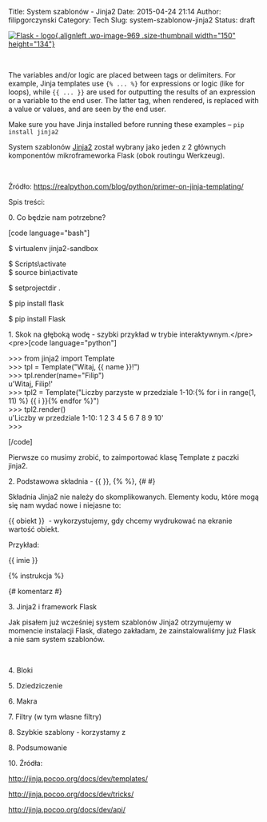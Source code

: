 Title: System szablonów - Jinja2
Date: 2015-04-24 21:14
Author: filipgorczynski
Category: Tech
Slug: system-szablonow-jinja2
Status: draft

[![Flask - logo](https://filipgorczynski.files.wordpress.com/2015/04/flask.png?w=150){.alignleft .wp-image-969 .size-thumbnail width="150" height="134"}](https://filipgorczynski.files.wordpress.com/2015/04/flask.png)

 

The variables and/or logic are placed between tags or delimiters. For example, Jinja templates use `{% ... %}` for expressions or logic (like for loops), while `{{ ... }}` are used for outputting the results of an expression or a variable to the end user. The latter tag, when rendered, is replaced with a value or values, and are seen by the end user.

Make sure you have Jinja installed before running these examples – `pip install jinja2`

System szablonów [Jinja2](http://jinja.pocoo.org/docs/dev/) został wybrany jako jeden z 2 głównych komponentów mikroframeworka Flask (obok routingu Werkzeug).

 

Źródło: https://realpython.com/blog/python/primer-on-jinja-templating/

Spis treści:

0\. Co będzie nam potrzebne?

\[code language="bash"\]

\$ virtualenv jinja2-sandbox

\$ Scripts\\activate  
\$ source bin\\activate

\$ setprojectdir .

\$ pip install flask

\$ pip install Flask

1\. Skok na głęboką wodę - szybki przykład w trybie interaktywnym.\</pre\>  
\<pre\>\[code language="python"\]

\>\>\> from jinja2 import Template  
\>\>\> tpl = Template("Witaj, {{ name }}!")  
\>\>\> tpl.render(name="Filip")  
u'Witaj, Filip!'  
\>\>\> tpl2 = Template("Liczby parzyste w przedziale 1-10:{% for i in range(1, 11) %} {{ i }}{% endfor %}")  
\>\>\> tpl2.render()  
u'Liczby w przedziale 1-10: 1 2 3 4 5 6 7 8 9 10'  
\>\>\>

\[/code\]

Pierwsze co musimy zrobić, to zaimportować klasę Template z paczki jinja2.

2\. Podstawowa składnia - {{ }}, {% %}, {\# \#}

Składnia Jinja2 nie należy do skomplikowanych. Elementy kodu, które mogą się nam wydać nowe i niejasne to:

{{ obiekt }}  - wykorzystujemy, gdy chcemy wydrukować na ekranie wartość obiekt.

Przykład:

{{ imie }}

{% instrukcja %}

{\# komentarz \#}

3\. Jinja2 i framework Flask

Jak pisałem już wcześniej system szablonów Jinja2 otrzymujemy w momencie instalacji Flask, dlatego zakładam, że zainstalowaliśmy już Flask a nie sam system szablonów.

 

4\. Bloki

5\. Dziedziczenie

6\. Makra

7\. Filtry (w tym własne filtry)

8\. Szybkie szablony - korzystamy z

8\. Podsumowanie

10\. Źródła:

http://jinja.pocoo.org/docs/dev/templates/

http://jinja.pocoo.org/docs/dev/tricks/

http://jinja.pocoo.org/docs/dev/api/
